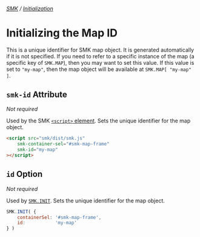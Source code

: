 ###### [SMK](../..) / [Initialization](.)

# Initializing the Map ID

This is a unique identifier for SMK map object.
It is generated automatically if it is not specified.
If you need to refer to a specific instance of the map (a specific key of `SMK.MAP`), then you may want to set this value.
If this value is set to `"my-map"`, then the map object will be available at `SMK.MAP[ "my-map" ]`.

## `smk-id` Attribute

*Not required*

Used by the SMK [`<script>` element](#initializing-with-script-element).
Sets the unique identifier for the map object.

```html
<script src="smk/dist/smk.js"
    smk-container-sel="#smk-map-frame"
    smk-id="my-map"
></script>
```


## `id` Option

*Not required*

Used by [`SMK.INIT`](..#initializing-with-smk-init).
Sets the unique identifier for the map object.

```javascript
SMK.INIT( {
    containerSel: '#smk-map-frame',
    id:           'my-map'
} )
```
